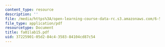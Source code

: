 ```yaml
---
content_type: resource
description: ''
file: /media/https%3A/open-learning-course-data-rc.s3.amazonaws.com/6-542j-laboratory-on-the-physiology-acoustics-and-perception-of-speech-fall-2005/3722590105d284c4358384104cd87c54_fa01lab15.pdf
file_type: application/pdf
resourcetype: Document
title: fa01lab15.pdf
uid: 37225901-05d2-84c4-3583-84104cd87c54
---
```

